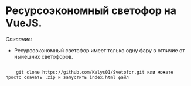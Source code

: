 <H1>Ресурсоэкономный светофор на VueJS.</H1>

<em>
Описание:
</em>
<ul>
    <li>
        Ресурсоэкономный светофор имеет только одну фару в отличие от нынешних светофоров.
    </li>
</ul>
<code>
    git clone https://github.com/Kalys01/Svetofor.git или можете просто скачать .zip и запустить index.html файл
</code>